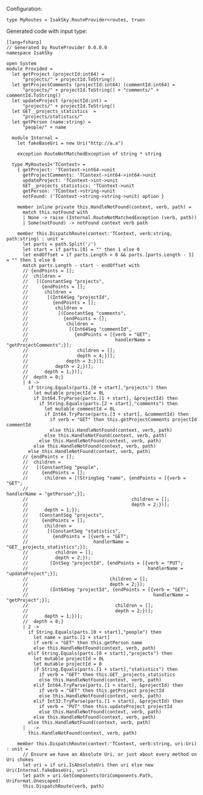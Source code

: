 Configuration:

    type MyRoutes = IsakSky.RouteProvider<routes, true>


Generated code with input type:

    [lang=fsharp]
    // Generated by RouteProvider 0.0.0.0
    namespace IsakSky
    
    open System
    module Provided =
      let getProject (projectId:int64) =
          "projects/" + projectId.ToString()
      let getProjectComments (projectId:int64) (commentId:int64) =
          "projects/" + projectId.ToString() + "comments/" + commentId.ToString()
      let updateProject (projectId:int) =
          "projects/" + projectId.ToString()
      let GET__projects_statistics  =
          "projects/statistics/"
      let getPerson (name:string) =
          "people/" + name
    
      module Internal =
        let fakeBaseUri = new Uri("http://a.a")
    
        exception RouteNotMatchedException of string * string
    
      type MyRoutes2<'TContext> =
        { getProject: 'TContext->int64->unit
          getProjectComments: 'TContext->int64->int64->unit
          updateProject: 'TContext->int->unit
          GET__projects_statistics: 'TContext->unit
          getPerson: 'TContext->string->unit
          notFound: ('TContext->string->string->unit) option }
    
        member inline private this.HandleNotFound(context, verb, path) =
          match this.notFound with
          | None -> raise (Internal.RouteNotMatchedException (verb, path))
          | Some(notFound) -> notFound context verb path
    
        member this.DispatchRoute(context:'TContext, verb:string, path:string) : unit =
          let parts = path.Split('/')
          let start = if parts.[0] = "" then 1 else 0
          let endOffset = if parts.Length > 0 && parts.[parts.Length - 1] = "" then 1 else 0
          match parts.Length - start - endOffset with
          // {endPoints = [];
          //  children =
          //   [(ConstantSeg "projects",
          //     {endPoints = [];
          //      children =
          //       [(Int64Seg "projectId",
          //         {endPoints = [];
          //          children =
          //           [(ConstantSeg "comments",
          //             {endPoints = [];
          //              children =
          //               [(Int64Seg "commentId",
          //                 {endPoints = [{verb = "GET";
          //                                handlerName = "getProjectComments";}];
          //                  children = [];
          //                  depth = 4;})];
          //              depth = 3;})];
          //          depth = 2;})];
          //      depth = 1;})];
          //  depth = 0;}
          | 4 ->
            if String.Equals(parts.[0 + start],"projects") then
              let mutable projectId = 0L
              if Int64.TryParse(parts.[1 + start], &projectId) then
                if String.Equals(parts.[2 + start],"comments") then
                  let mutable commentId = 0L
                  if Int64.TryParse(parts.[3 + start], &commentId) then
                    if verb = "GET" then this.getProjectComments projectId commentId
                    else this.HandleNotFound(context, verb, path)
                  else this.HandleNotFound(context, verb, path)
                else this.HandleNotFound(context, verb, path)
              else this.HandleNotFound(context, verb, path)
            else this.HandleNotFound(context, verb, path)
          // {endPoints = [];
          //  children =
          //   [(ConstantSeg "people",
          //     {endPoints = [];
          //      children = [(StringSeg "name", {endPoints = [{verb = "GET";
          //                                                    handlerName = "getPerson";}];
          //                                      children = [];
          //                                      depth = 2;})];
          //      depth = 1;});
          //    (ConstantSeg "projects",
          //     {endPoints = [];
          //      children =
          //       [(ConstantSeg "statistics",
          //         {endPoints = [{verb = "GET";
          //                        handlerName = "GET__projects_statistics";}];
          //          children = [];
          //          depth = 2;});
          //        (IntSeg "projectId", {endPoints = [{verb = "PUT";
          //                                            handlerName = "updateProject";}];
          //                              children = [];
          //                              depth = 2;});
          //        (Int64Seg "projectId", {endPoints = [{verb = "GET";
          //                                              handlerName = "getProject";}];
          //                                children = [];
          //                                depth = 2;})];
          //      depth = 1;})];
          //  depth = 0;}
          | 2 ->
            if String.Equals(parts.[0 + start],"people") then
              let name = parts.[1 + start]
              if verb = "GET" then this.getPerson name
              else this.HandleNotFound(context, verb, path)
            elif String.Equals(parts.[0 + start],"projects") then
              let mutable projectId = 0L
              let mutable projectId = 0
              if String.Equals(parts.[1 + start],"statistics") then
                if verb = "GET" then this.GET__projects_statistics 
                else this.HandleNotFound(context, verb, path)
              elif Int64.TryParse(parts.[1 + start], &projectId) then
                if verb = "GET" then this.getProject projectId
                else this.HandleNotFound(context, verb, path)
              elif Int32.TryParse(parts.[1 + start], &projectId) then
                if verb = "PUT" then this.updateProject projectId
                else this.HandleNotFound(context, verb, path)
              else this.HandleNotFound(context, verb, path)
            else this.HandleNotFound(context, verb, path)
          | _ ->
            this.HandleNotFound(context, verb, path)
    
        member this.DispatchRoute(context:'TContext, verb:string, uri:Uri) : unit =
          // Ensure we have an Absolute Uri, or just about every method on Uri chokes
          let uri = if uri.IsAbsoluteUri then uri else new Uri(Internal.fakeBaseUri, uri)
          let path = uri.GetComponents(UriComponents.Path, UriFormat.Unescaped)
          this.DispatchRoute(verb, path)
    
    